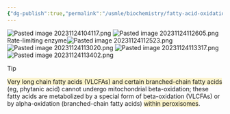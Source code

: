 ```yaml
---
{"dg-publish":true,"permalink":"/usmle/biochemistry/fatty-acid-oxidation/"}
---
```


![Pasted image 20231124104117.png](/img/user/appendix/Pasted%20image%2020231124104117.png)
![Pasted image 20231124112605.png](/img/user/appendix/Pasted%20image%2020231124112605.png)
Rate-limiting enzyme![Pasted image 20231124112523.png](/img/user/appendix/Pasted%20image%2020231124112523.png)
![Pasted image 20231124113020.png](/img/user/appendix/Pasted%20image%2020231124113020.png)
![Pasted image 20231124113317.png](/img/user/appendix/Pasted%20image%2020231124113317.png)![Pasted image 20231124113402.png](/img/user/appendix/Pasted%20image%2020231124113402.png)

>[!tip] 
><span style="background:rgba(240, 200, 0, 0.2)">Very long chain fatty acids (VLCFAs) and certain branched-chain fatty acids</span> (eg, phytanic acid) cannot undergo mitochondrial beta-oxidation; these fatty acids are metabolized by a special form of beta-oxidation (VLCFAs) or by alpha-oxidation (branched-chain fatty acids) <span style="background:rgba(240, 200, 0, 0.2)">within peroxisomes</span>.

